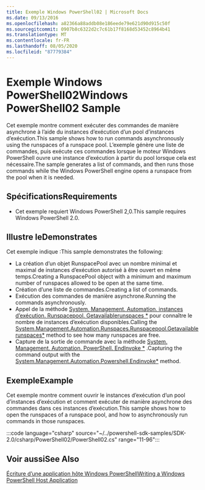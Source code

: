 ```yaml
---
title: Exemple Windows PowerShell02 | Microsoft Docs
ms.date: 09/13/2016
ms.openlocfilehash: a82366a88addb08e186eede79e621d90d915c50f
ms.sourcegitcommit: 0907b8c6322d2c7c61b17f8168d53452c8964b41
ms.translationtype: MT
ms.contentlocale: fr-FR
ms.lasthandoff: 08/05/2020
ms.locfileid: "87779384"
---
```

# <a name="windows-powershell02-sample"></a><span data-ttu-id="60c7f-102">Exemple Windows PowerShell02</span><span class="sxs-lookup"><span data-stu-id="60c7f-102">Windows PowerShell02 Sample</span></span>

<span data-ttu-id="60c7f-103">Cet exemple montre comment exécuter des commandes de manière asynchrone à l’aide du instances d’exécution d’un pool d’instances d’exécution.</span><span class="sxs-lookup"><span data-stu-id="60c7f-103">This sample shows how to run commands asynchronously using the runspaces of a runspace pool.</span></span> <span data-ttu-id="60c7f-104">L’exemple génère une liste de commandes, puis exécute ces commandes lorsque le moteur Windows PowerShell ouvre une instance d’exécution à partir du pool lorsque cela est nécessaire.</span><span class="sxs-lookup"><span data-stu-id="60c7f-104">The sample generates a list of commands, and then runs those commands while the Windows PowerShell engine opens a runspace from the pool when it is needed.</span></span>

## <a name="requirements"></a><span data-ttu-id="60c7f-105">Spécifications</span><span class="sxs-lookup"><span data-stu-id="60c7f-105">Requirements</span></span>

- <span data-ttu-id="60c7f-106">Cet exemple requiert Windows PowerShell 2,0.</span><span class="sxs-lookup"><span data-stu-id="60c7f-106">This sample requires Windows PowerShell 2.0.</span></span>

## <a name="demonstrates"></a><span data-ttu-id="60c7f-107">Illustre le</span><span class="sxs-lookup"><span data-stu-id="60c7f-107">Demonstrates</span></span>

<span data-ttu-id="60c7f-108">Cet exemple indique :</span><span class="sxs-lookup"><span data-stu-id="60c7f-108">This sample demonstrates the following:</span></span>

- <span data-ttu-id="60c7f-109">La création d’un objet RunspacePool avec un nombre minimal et maximal de instances d’exécution autorisé à être ouvert en même temps.</span><span class="sxs-lookup"><span data-stu-id="60c7f-109">Creating a RunspacePool object with a minimum and maximum number of runspaces allowed to be open at the same time.</span></span>
- <span data-ttu-id="60c7f-110">Création d’une liste de commandes.</span><span class="sxs-lookup"><span data-stu-id="60c7f-110">Creating a list of commands.</span></span>
- <span data-ttu-id="60c7f-111">Exécution des commandes de manière asynchrone.</span><span class="sxs-lookup"><span data-stu-id="60c7f-111">Running the commands asynchronously.</span></span>
- <span data-ttu-id="60c7f-112">Appel de la méthode [System. Management. Automation. instances d’exécution. Runspacepool. Getavailablerunspaces \*](/dotnet/api/System.Management.Automation.Runspaces.RunspacePool.GetAvailableRunspaces) pour connaître le nombre de instances d’exécution disponibles.</span><span class="sxs-lookup"><span data-stu-id="60c7f-112">Calling the [System.Management.Automation.Runspaces.Runspacepool.Getavailablerunspaces\*](/dotnet/api/System.Management.Automation.Runspaces.RunspacePool.GetAvailableRunspaces) method to see how many runspaces are free.</span></span>
- <span data-ttu-id="60c7f-113">Capture de la sortie de commande avec la méthode [System. Management. Automation. PowerShell. EndInvoke \*](/dotnet/api/System.Management.Automation.PowerShell.EndInvoke) .</span><span class="sxs-lookup"><span data-stu-id="60c7f-113">Capturing the command output with the [System.Management.Automation.Powershell.Endinvoke\*](/dotnet/api/System.Management.Automation.PowerShell.EndInvoke) method.</span></span>

## <a name="example"></a><span data-ttu-id="60c7f-114">Exemple</span><span class="sxs-lookup"><span data-stu-id="60c7f-114">Example</span></span>

<span data-ttu-id="60c7f-115">Cet exemple montre comment ouvrir le instances d’exécution d’un pool d’instances d’exécution et comment exécuter de manière asynchrone des commandes dans ces instances d’exécution.</span><span class="sxs-lookup"><span data-stu-id="60c7f-115">This sample shows how to open the runspaces of a runspace pool, and how to asynchronously run commands in those runspaces.</span></span>

:::code language="csharp" source="~/../powershell-sdk-samples/SDK-2.0/csharp/PowerShell02/PowerShell02.cs" range="11-96":::

## <a name="see-also"></a><span data-ttu-id="60c7f-116">Voir aussi</span><span class="sxs-lookup"><span data-stu-id="60c7f-116">See Also</span></span>

[<span data-ttu-id="60c7f-117">Écriture d’une application hôte Windows PowerShell</span><span class="sxs-lookup"><span data-stu-id="60c7f-117">Writing a Windows PowerShell Host Application</span></span>](./writing-a-windows-powershell-host-application.md)
